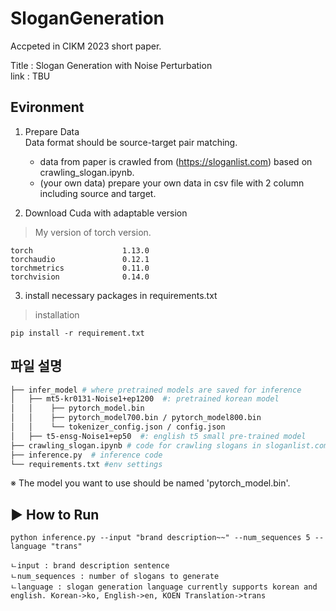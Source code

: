 # SloganGeneration

Accpeted in CIKM 2023 short paper.  

Title : Slogan Generation with Noise Perturbation  
link : TBU

## **Evironment**
1. Prepare Data   
	Data format should be source-target pair matching.    
	- data from paper is crawled from (https://sloganlist.com) based on crawling_slogan.ipynb. 
	- (your own data) prepare your own data in csv file with 2 column including source and target.

3. Download Cuda with adaptable version
> My version of torch version.
  ```
  torch                    1.13.0
torchaudio               0.12.1
torchmetrics             0.11.0
torchvision              0.14.0
  ```
3. install necessary packages in requirements.txt
> installation
<pre><code>pip install -r requirement.txt</code></pre>

## 파일 설명
```bash
├── infer_model # where pretrained models are saved for inference 
│   ├── mt5-kr0131-Noise1+ep1200  #: pretrained korean model
│   │    ├── pytorch_model.bin  
│   │    ├── pytorch_model700.bin / pytorch_model800.bin 
│   │    └── tokenizer_config.json / config.json 
│   ├── t5-ensg-Noise1+ep50  #: english t5 small pre-trained model
├── crawling_slogan.ipynb # code for crawling slogans in sloganlist.com
├── inference.py  # inference code
└── requirements.txt #env settings

``` 

※ The model you want to use should be named 'pytorch_model.bin'.


## ▶ How to Run
	python inference.py --input "brand description~~" --num_sequences 5 --language "trans"
  
```
ㄴinput : brand description sentence
ㄴnum_sequences : number of slogans to generate
ㄴlanguage : slogan generation language currently supports korean and english. Korean->ko, English->en, KOEN Translation->trans 
```
	
